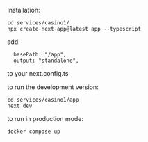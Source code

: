 Installation:
```
cd services/casino1/
npx create-next-app@latest app --typescript
```

add:
```
  basePath: "/app",
  output: "standalone",
```
to your next.config.ts

to run the development version:
```
cd services/casino1/app
next dev 
```

to run in production mode:
```
docker compose up
```